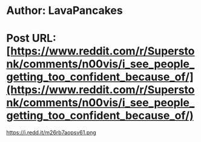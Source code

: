 # Author: LavaPancakes
# Post URL: [https://www.reddit.com/r/Superstonk/comments/n00vis/i_see_people_getting_too_confident_because_of/](https://www.reddit.com/r/Superstonk/comments/n00vis/i_see_people_getting_too_confident_because_of/)


https://i.redd.it/m26rb7aopsv61.png